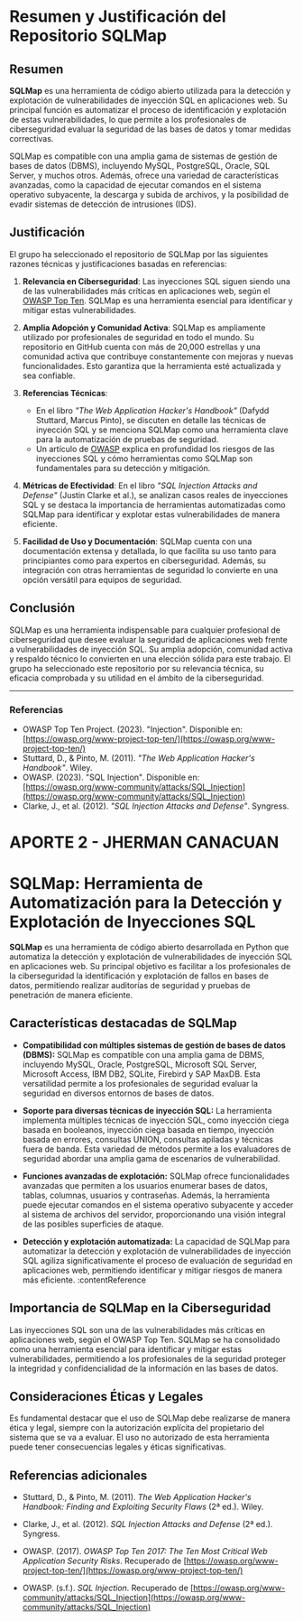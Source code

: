 # Resumen y Justificación del Repositorio SQLMap

## Resumen

**SQLMap** es una herramienta de código abierto utilizada para la detección y explotación de vulnerabilidades de inyección SQL en aplicaciones web. Su principal función es automatizar el proceso de identificación y explotación de estas vulnerabilidades, lo que permite a los profesionales de ciberseguridad evaluar la seguridad de las bases de datos y tomar medidas correctivas.

SQLMap es compatible con una amplia gama de sistemas de gestión de bases de datos (DBMS), incluyendo MySQL, PostgreSQL, Oracle, SQL Server, y muchos otros. Además, ofrece una variedad de características avanzadas, como la capacidad de ejecutar comandos en el sistema operativo subyacente, la descarga y subida de archivos, y la posibilidad de evadir sistemas de detección de intrusiones (IDS).

## Justificación

El grupo ha seleccionado el repositorio de SQLMap por las siguientes razones técnicas y justificaciones basadas en referencias:

1. **Relevancia en Ciberseguridad**: Las inyecciones SQL siguen siendo una de las vulnerabilidades más críticas en aplicaciones web, según el [OWASP Top Ten](https://owasp.org/www-project-top-ten/). SQLMap es una herramienta esencial para identificar y mitigar estas vulnerabilidades.

2. **Amplia Adopción y Comunidad Activa**: SQLMap es ampliamente utilizado por profesionales de seguridad en todo el mundo. Su repositorio en GitHub cuenta con más de 20,000 estrellas y una comunidad activa que contribuye constantemente con mejoras y nuevas funcionalidades. Esto garantiza que la herramienta esté actualizada y sea confiable.

3. **Referencias Técnicas**: 
   - En el libro *"The Web Application Hacker's Handbook"* (Dafydd Stuttard, Marcus Pinto), se discuten en detalle las técnicas de inyección SQL y se menciona SQLMap como una herramienta clave para la automatización de pruebas de seguridad.
   - Un artículo de [OWASP](https://owasp.org/www-community/attacks/SQL_Injection) explica en profundidad los riesgos de las inyecciones SQL y cómo herramientas como SQLMap son fundamentales para su detección y mitigación.

4. **Métricas de Efectividad**: En el libro *"SQL Injection Attacks and Defense"* (Justin Clarke et al.), se analizan casos reales de inyecciones SQL y se destaca la importancia de herramientas automatizadas como SQLMap para identificar y explotar estas vulnerabilidades de manera eficiente.

5. **Facilidad de Uso y Documentación**: SQLMap cuenta con una documentación extensa y detallada, lo que facilita su uso tanto para principiantes como para expertos en ciberseguridad. Además, su integración con otras herramientas de seguridad lo convierte en una opción versátil para equipos de seguridad.

## Conclusión

SQLMap es una herramienta indispensable para cualquier profesional de ciberseguridad que desee evaluar la seguridad de aplicaciones web frente a vulnerabilidades de inyección SQL. Su amplia adopción, comunidad activa y respaldo técnico lo convierten en una elección sólida para este trabajo. El grupo ha seleccionado este repositorio por su relevancia técnica, su eficacia comprobada y su utilidad en el ámbito de la ciberseguridad.

---

### Referencias

- OWASP Top Ten Project. (2023). "Injection". Disponible en: [https://owasp.org/www-project-top-ten/](https://owasp.org/www-project-top-ten/)
- Stuttard, D., & Pinto, M. (2011). *"The Web Application Hacker's Handbook"*. Wiley.
- OWASP. (2023). "SQL Injection". Disponible en: [https://owasp.org/www-community/attacks/SQL_Injection](https://owasp.org/www-community/attacks/SQL_Injection)
- Clarke, J., et al. (2012). *"SQL Injection Attacks and Defense"*. Syngress.


# APORTE 2 - JHERMAN CANACUAN
# SQLMap: Herramienta de Automatización para la Detección y Explotación de Inyecciones SQL

**SQLMap** es una herramienta de código abierto desarrollada en Python que automatiza la detección y explotación de vulnerabilidades de inyección SQL en aplicaciones web. Su principal objetivo es facilitar a los profesionales de la ciberseguridad la identificación y explotación de fallos en bases de datos, permitiendo realizar auditorías de seguridad y pruebas de penetración de manera eficiente.

## Características destacadas de SQLMap

- **Compatibilidad con múltiples sistemas de gestión de bases de datos (DBMS):** SQLMap es compatible con una amplia gama de DBMS, incluyendo MySQL, Oracle, PostgreSQL, Microsoft SQL Server, Microsoft Access, IBM DB2, SQLite, Firebird y SAP MaxDB. Esta versatilidad permite a los profesionales de seguridad evaluar la seguridad en diversos entornos de bases de datos.

- **Soporte para diversas técnicas de inyección SQL:** La herramienta implementa múltiples técnicas de inyección SQL, como inyección ciega basada en booleanos, inyección ciega basada en tiempo, inyección basada en errores, consultas UNION, consultas apiladas y técnicas fuera de banda. Esta variedad de métodos permite a los evaluadores de seguridad abordar una amplia gama de escenarios de vulnerabilidad.

- **Funciones avanzadas de explotación:** SQLMap ofrece funcionalidades avanzadas que permiten a los usuarios enumerar bases de datos, tablas, columnas, usuarios y contraseñas. Además, la herramienta puede ejecutar comandos en el sistema operativo subyacente y acceder al sistema de archivos del servidor, proporcionando una visión integral de las posibles superficies de ataque.

- **Detección y explotación automatizada:** La capacidad de SQLMap para automatizar la detección y explotación de vulnerabilidades de inyección SQL agiliza significativamente el proceso de evaluación de seguridad en aplicaciones web, permitiendo identificar y mitigar riesgos de manera más eficiente. :contentReference

## Importancia de SQLMap en la Ciberseguridad

Las inyecciones SQL son una de las vulnerabilidades más críticas en aplicaciones web, según el OWASP Top Ten. SQLMap se ha consolidado como una herramienta esencial para identificar y mitigar estas vulnerabilidades, permitiendo a los profesionales de la seguridad proteger la integridad y confidencialidad de la información en las bases de datos.

## Consideraciones Éticas y Legales

Es fundamental destacar que el uso de SQLMap debe realizarse de manera ética y legal, siempre con la autorización explícita del propietario del sistema que se va a evaluar. El uso no autorizado de esta herramienta puede tener consecuencias legales y éticas significativas.

## Referencias adicionales

- Stuttard, D., & Pinto, M. (2011). *The Web Application Hacker's Handbook: Finding and Exploiting Security Flaws* (2ª ed.). Wiley.

- Clarke, J., et al. (2012). *SQL Injection Attacks and Defense* (2ª ed.). Syngress.

- OWASP. (2017). *OWASP Top Ten 2017: The Ten Most Critical Web Application Security Risks*. Recuperado de [https://owasp.org/www-project-top-ten/](https://owasp.org/www-project-top-ten/)

- OWASP. (s.f.). *SQL Injection*. Recuperado de [https://owasp.org/www-community/attacks/SQL_Injection](https://owasp.org/www-community/attacks/SQL_Injection)